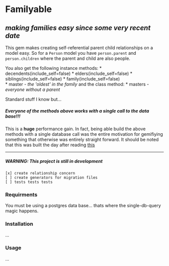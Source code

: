 # Familyable

*making families easy since some very recent date*  
-----------------------------------------------------------

This gem makes creating self-referential parent child relationships on a model easy. So for a `Person` model you have `person.parent` and `person.children` where the parent and child are also people.

You also get the following instance methods:
    * decendents(include_self=false)
    * elders(include_self=false)
    * siblings(include_self=false)
    * family(include_self=false)    
    * master  *- the 'oldest' in the family*
and the class method:
    * masters *- everyone without a parent*

Standard stuff I know but...
##### Everyone of the methods above works with a single call to the data base!!!

This is a **huge** performance gain.  In fact, being able build the above methods with a single database call was the entire motivation for gemifiying something that otherwise was entirely straight forward.  It should be noted that this was built the day after reading [this](http://hashrocket.com/blog/posts/recursive-sql-in-activerecord)

-----------------------------------------------------------

##### WARNING: This project is still in development
    [x] create relationship concern
    [ ] create generators for migration files
    [ ] tests tests tests

### Requirments

You must be using a postgres data base... thats where the single-db-query magic happens.

### Installation

...

### Usage

...

